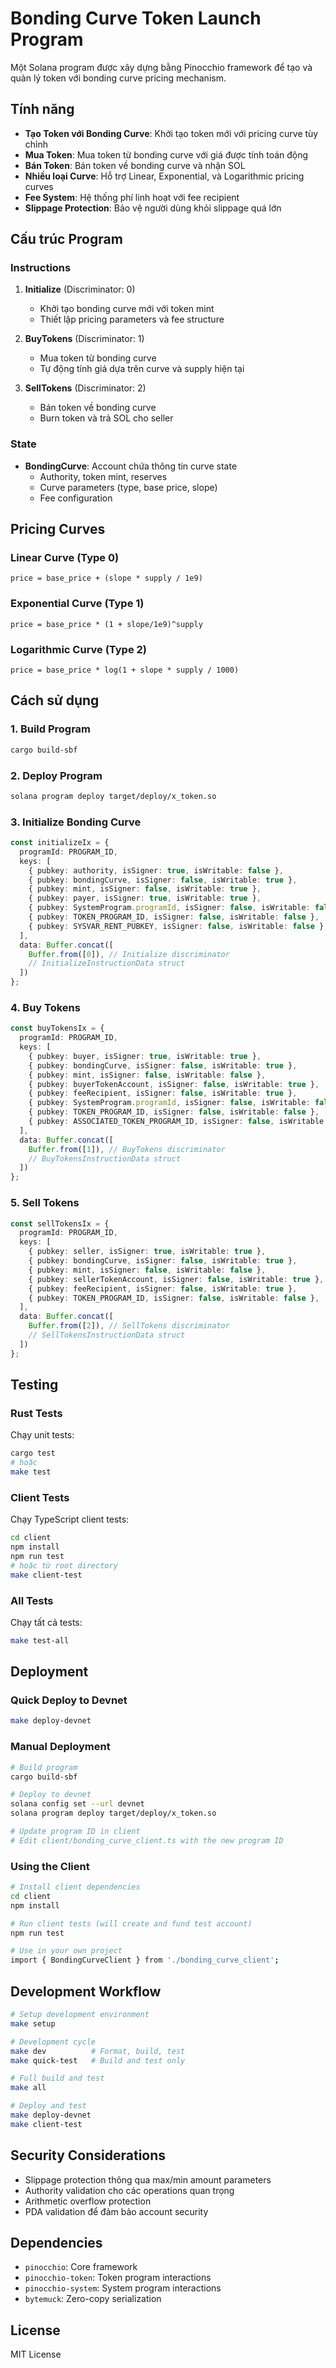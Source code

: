 # Bonding Curve Token Launch Program

Một Solana program được xây dựng bằng Pinocchio framework để tạo và quản lý token với bonding curve pricing mechanism.

## Tính năng

- **Tạo Token với Bonding Curve**: Khởi tạo token mới với pricing curve tùy chỉnh
- **Mua Token**: Mua token từ bonding curve với giá được tính toán động
- **Bán Token**: Bán token về bonding curve và nhận SOL
- **Nhiều loại Curve**: Hỗ trợ Linear, Exponential, và Logarithmic pricing curves
- **Fee System**: Hệ thống phí linh hoạt với fee recipient
- **Slippage Protection**: Bảo vệ người dùng khỏi slippage quá lớn

## Cấu trúc Program

### Instructions

1. **Initialize** (Discriminator: 0)
   - Khởi tạo bonding curve mới với token mint
   - Thiết lập pricing parameters và fee structure

2. **BuyTokens** (Discriminator: 1)
   - Mua token từ bonding curve
   - Tự động tính giá dựa trên curve và supply hiện tại

3. **SellTokens** (Discriminator: 2)
   - Bán token về bonding curve
   - Burn token và trả SOL cho seller

### State

- **BondingCurve**: Account chứa thông tin curve state
  - Authority, token mint, reserves
  - Curve parameters (type, base price, slope)
  - Fee configuration

## Pricing Curves

### Linear Curve (Type 0)
```
price = base_price + (slope * supply / 1e9)
```

### Exponential Curve (Type 1)
```
price = base_price * (1 + slope/1e9)^supply
```

### Logarithmic Curve (Type 2)
```
price = base_price * log(1 + slope * supply / 1000)
```

## Cách sử dụng

### 1. Build Program

```bash
cargo build-sbf
```

### 2. Deploy Program

```bash
solana program deploy target/deploy/x_token.so
```

### 3. Initialize Bonding Curve

```typescript
const initializeIx = {
  programId: PROGRAM_ID,
  keys: [
    { pubkey: authority, isSigner: true, isWritable: false },
    { pubkey: bondingCurve, isSigner: false, isWritable: true },
    { pubkey: mint, isSigner: false, isWritable: true },
    { pubkey: payer, isSigner: true, isWritable: true },
    { pubkey: SystemProgram.programId, isSigner: false, isWritable: false },
    { pubkey: TOKEN_PROGRAM_ID, isSigner: false, isWritable: false },
    { pubkey: SYSVAR_RENT_PUBKEY, isSigner: false, isWritable: false },
  ],
  data: Buffer.concat([
    Buffer.from([0]), // Initialize discriminator
    // InitializeInstructionData struct
  ])
};
```

### 4. Buy Tokens

```typescript
const buyTokensIx = {
  programId: PROGRAM_ID,
  keys: [
    { pubkey: buyer, isSigner: true, isWritable: true },
    { pubkey: bondingCurve, isSigner: false, isWritable: true },
    { pubkey: mint, isSigner: false, isWritable: false },
    { pubkey: buyerTokenAccount, isSigner: false, isWritable: true },
    { pubkey: feeRecipient, isSigner: false, isWritable: true },
    { pubkey: SystemProgram.programId, isSigner: false, isWritable: false },
    { pubkey: TOKEN_PROGRAM_ID, isSigner: false, isWritable: false },
    { pubkey: ASSOCIATED_TOKEN_PROGRAM_ID, isSigner: false, isWritable: false },
  ],
  data: Buffer.concat([
    Buffer.from([1]), // BuyTokens discriminator
    // BuyTokensInstructionData struct
  ])
};
```

### 5. Sell Tokens

```typescript
const sellTokensIx = {
  programId: PROGRAM_ID,
  keys: [
    { pubkey: seller, isSigner: true, isWritable: true },
    { pubkey: bondingCurve, isSigner: false, isWritable: true },
    { pubkey: mint, isSigner: false, isWritable: false },
    { pubkey: sellerTokenAccount, isSigner: false, isWritable: true },
    { pubkey: feeRecipient, isSigner: false, isWritable: true },
    { pubkey: TOKEN_PROGRAM_ID, isSigner: false, isWritable: false },
  ],
  data: Buffer.concat([
    Buffer.from([2]), // SellTokens discriminator
    // SellTokensInstructionData struct
  ])
};
```

## Testing

### Rust Tests
Chạy unit tests:

```bash
cargo test
# hoặc
make test
```

### Client Tests
Chạy TypeScript client tests:

```bash
cd client
npm install
npm run test
# hoặc từ root directory
make client-test
```

### All Tests
Chạy tất cả tests:

```bash
make test-all
```

## Deployment

### Quick Deploy to Devnet

```bash
make deploy-devnet
```

### Manual Deployment

```bash
# Build program
cargo build-sbf

# Deploy to devnet
solana config set --url devnet
solana program deploy target/deploy/x_token.so

# Update program ID in client
# Edit client/bonding_curve_client.ts with the new program ID
```

### Using the Client

```bash
# Install client dependencies
cd client
npm install

# Run client tests (will create and fund test account)
npm run test

# Use in your own project
import { BondingCurveClient } from './bonding_curve_client';
```

## Development Workflow

```bash
# Setup development environment
make setup

# Development cycle
make dev          # Format, build, test
make quick-test   # Build and test only

# Full build and test
make all

# Deploy and test
make deploy-devnet
make client-test
```

## Security Considerations

- Slippage protection thông qua max/min amount parameters
- Authority validation cho các operations quan trọng
- Arithmetic overflow protection
- PDA validation để đảm bảo account security

## Dependencies

- `pinocchio`: Core framework
- `pinocchio-token`: Token program interactions
- `pinocchio-system`: System program interactions
- `bytemuck`: Zero-copy serialization

## License

MIT License
